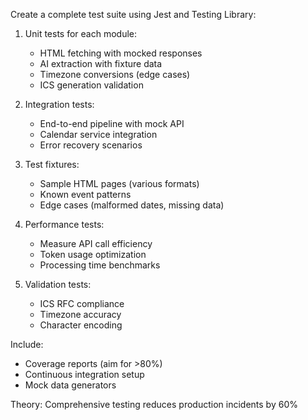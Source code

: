 Create a complete test suite using Jest and Testing Library:

1. Unit tests for each module:
   - HTML fetching with mocked responses
   - AI extraction with fixture data
   - Timezone conversions (edge cases)
   - ICS generation validation

2. Integration tests:
   - End-to-end pipeline with mock API
   - Calendar service integration
   - Error recovery scenarios

3. Test fixtures:
   - Sample HTML pages (various formats)
   - Known event patterns
   - Edge cases (malformed dates, missing data)

4. Performance tests:
   - Measure API call efficiency
   - Token usage optimization
   - Processing time benchmarks

5. Validation tests:
   - ICS RFC compliance
   - Timezone accuracy
   - Character encoding

Include:
- Coverage reports (aim for >80%)
- Continuous integration setup
- Mock data generators

Theory: Comprehensive testing reduces production incidents by 60%